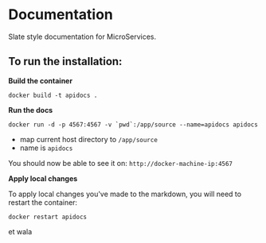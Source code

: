 # Documentation

Slate style documentation for MicroServices. 

## To run the installation: 

**Build the container**
```
docker build -t apidocs .
```

**Run the docs**

```
docker run -d -p 4567:4567 -v `pwd`:/app/source --name=apidocs apidocs
```

* map current host directory to `/app/source`
* name is `apidocs`

You should now be able to see it on: `http://docker-machine-ip:4567`

**Apply local changes**

To apply local changes you've made to the markdown, you will need to restart the container:

```
docker restart apidocs
```

et wala